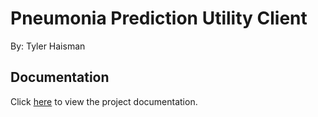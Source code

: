 # Pneumonia Prediction Utility Client

By: Tyler Haisman

## Documentation

Click [here](https://www.tylerhaisman.com/documents/pneumonia_prediction_utility/pneumonia_prediction_utility.pdf) to view the project documentation.
